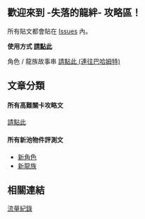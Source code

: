 ## 歡迎來到 -失落的龍絆- 攻略區！

所有貼文都會貼在 [Issues](https://github.com/RaenonX/dragalia-posts/issues) 內。

**使用方式 [請點此](https://github.com/RaenonX/dragalia-posts/issues/2)**

角色 / 龍族故事串 [請點此 (連往巴哈姆特)][Story]

[Story]: https://forum.gamer.com.tw/C.php?bsn=34173&snA=9647

## 文章分類

#### 所有高難關卡攻略文 

[請點此][Clear-Guide]

#### 所有新池物件評測文

- [新角色][New-Chara]
- [新龍族][New-Dragon]

[Clear-Guide]: https://github.com/RaenonX/dragalia-posts/labels/%E9%AB%98%E9%9B%A3%E6%94%BB%E7%95%A5
[New-Chara]: https://github.com/RaenonX/dragalia-posts/labels/%E6%96%B0%E6%B1%A0%E8%A9%95%E6%B8%AC%20-%20%E8%A7%92%E8%89%B2
[New-Dragon]: https://github.com/RaenonX/dragalia-posts/labels/%E6%96%B0%E6%B1%A0%E8%A9%95%E6%B8%AC%20-%20%E9%BE%8D%E6%97%8F

## 相關連結

[流量紀錄][traffic]

[traffic]: https://github.com/RaenonX-DL/dragalia-posts/tree/master/traffic
